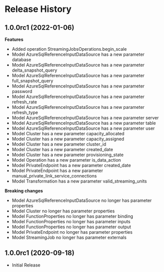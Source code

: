 # Release History

## 1.0.0rc1 (2022-01-06)

**Features**

  - Added operation StreamingJobsOperations.begin_scale
  - Model AzureSqlReferenceInputDataSource has a new parameter database
  - Model AzureSqlReferenceInputDataSource has a new parameter delta_snapshot_query
  - Model AzureSqlReferenceInputDataSource has a new parameter full_snapshot_query
  - Model AzureSqlReferenceInputDataSource has a new parameter password
  - Model AzureSqlReferenceInputDataSource has a new parameter refresh_rate
  - Model AzureSqlReferenceInputDataSource has a new parameter refresh_type
  - Model AzureSqlReferenceInputDataSource has a new parameter server
  - Model AzureSqlReferenceInputDataSource has a new parameter table
  - Model AzureSqlReferenceInputDataSource has a new parameter user
  - Model Cluster has a new parameter capacity_allocated
  - Model Cluster has a new parameter capacity_assigned
  - Model Cluster has a new parameter cluster_id
  - Model Cluster has a new parameter created_date
  - Model Cluster has a new parameter provisioning_state
  - Model Operation has a new parameter is_data_action
  - Model PrivateEndpoint has a new parameter created_date
  - Model PrivateEndpoint has a new parameter manual_private_link_service_connections
  - Model Transformation has a new parameter valid_streaming_units

**Breaking changes**

  - Model AzureSqlReferenceInputDataSource no longer has parameter properties
  - Model Cluster no longer has parameter properties
  - Model FunctionProperties no longer has parameter binding
  - Model FunctionProperties no longer has parameter inputs
  - Model FunctionProperties no longer has parameter output
  - Model PrivateEndpoint no longer has parameter properties
  - Model StreamingJob no longer has parameter externals

## 1.0.0rc1 (2020-09-18)

  - Initial Release
